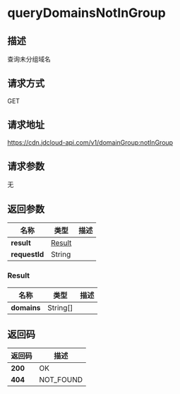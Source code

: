# queryDomainsNotInGroup


## 描述
查询未分组域名

## 请求方式
GET

## 请求地址
https://cdn.jdcloud-api.com/v1/domainGroup:notInGroup


## 请求参数
无


## 返回参数
|名称|类型|描述|
|---|---|---|
|**result**|[Result](querydomainsnotingroup#result)| |
|**requestId**|String| |

### <div id="result">Result</div>
|名称|类型|描述|
|---|---|---|
|**domains**|String[]| |

## 返回码
|返回码|描述|
|---|---|
|**200**|OK|
|**404**|NOT_FOUND|